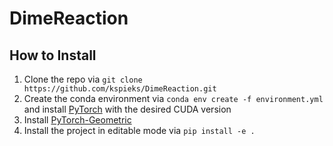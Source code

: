 # DimeReaction

## How to Install
1. Clone the repo via `git clone https://github.com/kspieks/DimeReaction.git`
2. Create the conda environment via `conda env create -f environment.yml` and install [PyTorch](https://pytorch.org/get-started/locally/) with the desired CUDA version
3. Install [PyTorch-Geometric](https://pytorch-geometric.readthedocs.io/en/latest/notes/installation.html)
4. Install the project in editable mode via `pip install -e .`
